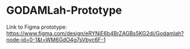 # GODAMLah-Prototype

Link to Figma prototype:
https://www.figma.com/design/eRYNiE6b4BrZAGBs5KG2di/Godamlah?node-id=0-1&t=WM6GdO4g7sVbyc6F-1
